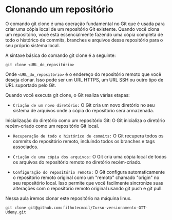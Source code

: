 # Clonando um repositório

O comando git clone é uma operação fundamental no Git que é usada para criar uma cópia local de um repositório Git existente. Quando você clona um repositório, você está essencialmente fazendo uma cópia completa de todo o histórico de commits, branches e arquivos desse repositório para o seu próprio sistema local.

A sintaxe básica do comando git clone é a seguinte:

```
git clone <URL_do_repositório>
```

Onde ```<URL_do_repositório>``` é o endereço do repositório remoto que você deseja clonar. Isso pode ser um URL HTTPS, um URL SSH ou outro tipo de URL suportado pelo Git.

Quando você executa git clone, o Git realiza várias etapas:

- `Criação de um novo diretório:` O Git cria um novo diretório no seu sistema de arquivos onde a cópia do repositório será armazenada.

Inicialização do diretório como um repositório Git: O Git inicializa o diretório recém-criado como um repositório Git local.

- `Recuperação de todo o histórico de commits:` O Git recupera todos os commits do repositório remoto, incluindo todos os branches e tags associados.

- `Criação de uma cópia dos arquivos:` O Git cria uma cópia local de todos os arquivos do repositório remoto no diretório recém-criado.

- `Configuração do repositório remoto:` O Git configura automaticamente o repositório remoto original como um "remoto" chamado "origin" no seu repositório local. Isso permite que você facilmente sincronize suas alterações com o repositório remoto original usando git push e git pull.

Nessa aula iremos clonar este repositório na máquina linux.

```
git clone git@github.com:filhotecmail/Curso-versionamento-GIT-Udemy.git
```
